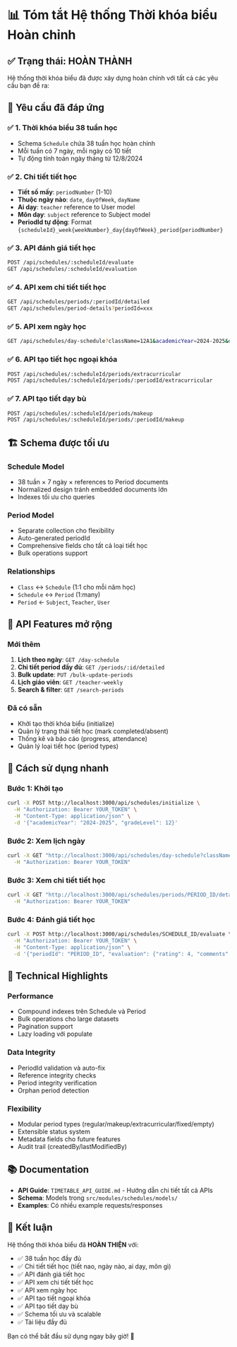 # 📊 Tóm tắt Hệ thống Thời khóa biểu Hoàn chỉnh

## ✅ Trạng thái: HOÀN THÀNH

Hệ thống thời khóa biểu đã được xây dựng hoàn chỉnh với tất cả các yêu cầu bạn đề ra:

## 🎯 Yêu cầu đã đáp ứng

### ✅ **1. Thời khóa biểu 38 tuần học**
- Schema `Schedule` chứa 38 tuần học hoàn chỉnh
- Mỗi tuần có 7 ngày, mỗi ngày có 10 tiết
- Tự động tính toán ngày tháng từ 12/8/2024

### ✅ **2. Chi tiết tiết học**
- **Tiết số mấy**: `periodNumber` (1-10)
- **Thuộc ngày nào**: `date`, `dayOfWeek`, `dayName`
- **Ai dạy**: `teacher` reference to User model
- **Môn dạy**: `subject` reference to Subject model
- **PeriodId tự động**: Format `{scheduleId}_week{weekNumber}_day{dayOfWeek}_period{periodNumber}`

### ✅ **3. API đánh giá tiết học**
```bash
POST /api/schedules/:scheduleId/evaluate
GET /api/schedules/:scheduleId/evaluation
```

### ✅ **4. API xem chi tiết tiết học**  
```bash
GET /api/schedules/periods/:periodId/detailed
GET /api/schedules/period-details?periodId=xxx
```

### ✅ **5. API xem ngày học**
```bash
GET /api/schedules/day-schedule?className=12A1&academicYear=2024-2025&date=2024-12-16
```

### ✅ **6. API tạo tiết học ngoại khóa**
```bash
POST /api/schedules/:scheduleId/periods/extracurricular
POST /api/schedules/:scheduleId/periods/:periodId/extracurricular
```

### ✅ **7. API tạo tiết dạy bù**
```bash
POST /api/schedules/:scheduleId/periods/makeup
POST /api/schedules/:scheduleId/periods/:periodId/makeup
```

## 🏗️ Schema được tối ưu

### **Schedule Model**
- 38 tuần × 7 ngày × references to Period documents
- Normalized design tránh embedded documents lớn
- Indexes tối ưu cho queries

### **Period Model**  
- Separate collection cho flexibility
- Auto-generated periodId
- Comprehensive fields cho tất cả loại tiết học
- Bulk operations support

### **Relationships**
- `Class` ↔ `Schedule` (1:1 cho mỗi năm học)
- `Schedule` ↔ `Period` (1:many)
- `Period` ← `Subject`, `Teacher`, `User`

## 🚀 API Features mở rộng

### **Mới thêm**
1. **Lịch theo ngày**: `GET /day-schedule`
2. **Chi tiết period đầy đủ**: `GET /periods/:id/detailed`  
3. **Bulk update**: `PUT /bulk-update-periods`
4. **Lịch giáo viên**: `GET /teacher-weekly`
5. **Search & filter**: `GET /search-periods`

### **Đã có sẵn**
- Khởi tạo thời khóa biểu (initialize)
- Quản lý trạng thái tiết học (mark completed/absent)
- Thống kê và báo cáo (progress, attendance)
- Quản lý loại tiết học (period types)

## 📱 Cách sử dụng nhanh

### Bước 1: Khởi tạo
```bash
curl -X POST http://localhost:3000/api/schedules/initialize \
  -H "Authorization: Bearer YOUR_TOKEN" \
  -H "Content-Type: application/json" \
  -d '{"academicYear": "2024-2025", "gradeLevel": 12}'
```

### Bước 2: Xem lịch ngày
```bash
curl -X GET "http://localhost:3000/api/schedules/day-schedule?className=12A1&academicYear=2024-2025&date=2024-12-16" \
  -H "Authorization: Bearer YOUR_TOKEN"
```

### Bước 3: Xem chi tiết tiết học
```bash
curl -X GET "http://localhost:3000/api/schedules/periods/PERIOD_ID/detailed" \
  -H "Authorization: Bearer YOUR_TOKEN"
```

### Bước 4: Đánh giá tiết học
```bash
curl -X POST http://localhost:3000/api/schedules/SCHEDULE_ID/evaluate \
  -H "Authorization: Bearer YOUR_TOKEN" \
  -H "Content-Type: application/json" \
  -d '{"periodId": "PERIOD_ID", "evaluation": {"rating": 4, "comments": "Tốt"}}'
```

## 🔧 Technical Highlights

### **Performance**
- Compound indexes trên Schedule và Period
- Bulk operations cho large datasets
- Pagination support
- Lazy loading với populate

### **Data Integrity**
- PeriodId validation và auto-fix
- Reference integrity checks  
- Period integrity verification
- Orphan period detection

### **Flexibility**
- Modular period types (regular/makeup/extracurricular/fixed/empty)
- Extensible status system
- Metadata fields cho future features
- Audit trail (createdBy/lastModifiedBy)

## 📚 Documentation

- **API Guide**: `TIMETABLE_API_GUIDE.md` - Hướng dẫn chi tiết tất cả APIs
- **Schema**: Models trong `src/modules/schedules/models/`
- **Examples**: Có nhiều example requests/responses

## 🎉 Kết luận

Hệ thống thời khóa biểu đã **HOÀN THIỆN** với:

- ✅ 38 tuần học đầy đủ
- ✅ Chi tiết tiết học (tiết nao, ngày nào, ai dạy, môn gì)
- ✅ API đánh giá tiết học  
- ✅ API xem chi tiết tiết học
- ✅ API xem ngày học
- ✅ API tạo tiết ngoại khóa
- ✅ API tạo tiết dạy bù
- ✅ Schema tối ưu và scalable
- ✅ Tài liệu đầy đủ

Bạn có thể bắt đầu sử dụng ngay bây giờ! 🚀 